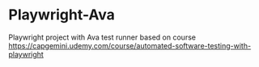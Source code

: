 # Playwright-Ava
Playwright project with Ava test runner based on course https://capgemini.udemy.com/course/automated-software-testing-with-playwright
